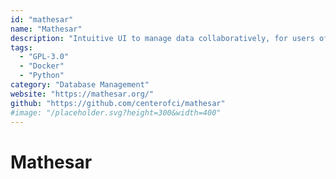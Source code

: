 ```yaml
---
id: "mathesar"
name: "Mathesar"
description: "Intuitive UI to manage data collaboratively, for users of all technical skill levels. Built on Postgres – connect an existing DB or set up a new one."
tags:
  - "GPL-3.0"
  - "Docker"
  - "Python"
category: "Database Management"
website: "https://mathesar.org/"
github: "https://github.com/centerofci/mathesar"
#image: "/placeholder.svg?height=300&width=400"
---
```


# Mathesar
